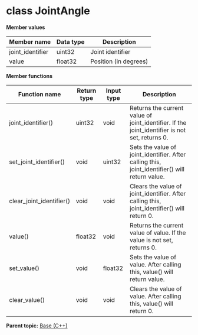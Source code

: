 # class JointAngle

 **Member values** 

|Member name|Data type|Description|
|-----------|---------|-----------|
|joint\_identifier|uint32|Joint identifier|
|value|float32|Position \(in degrees\)|

 **Member functions** 

|Function name|Return type|Input type|Description|
|-------------|-----------|----------|-----------|
|joint\_identifier\(\)|uint32|void|Returns the current value of joint\_identifier. If the joint\_identifier is not set, returns 0.|
|set\_joint\_identifier\(\)|void|uint32|Sets the value of joint\_identifier. After calling this, joint\_identifier\(\) will return value.|
|clear\_joint\_identifier\(\)|void|void|Clears the value of joint\_identifier. After calling this, joint\_identifier\(\) will return 0.|
|value\(\)|float32|void|Returns the current value of value. If the value is not set, returns 0.|
|set\_value\(\)|void|float32|Sets the value of value. After calling this, value\(\) will return value.|
|clear\_value\(\)|void|void|Clears the value of value. After calling this, value\(\) will return 0.|

**Parent topic:** [Base \(C++\)](../../summary_pages/Base.md)

